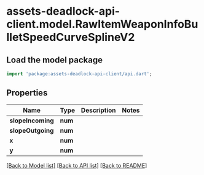 # assets-deadlock-api-client.model.RawItemWeaponInfoBulletSpeedCurveSplineV2

## Load the model package
```dart
import 'package:assets-deadlock-api-client/api.dart';
```

## Properties
Name | Type | Description | Notes
------------ | ------------- | ------------- | -------------
**slopeIncoming** | **num** |  | 
**slopeOutgoing** | **num** |  | 
**x** | **num** |  | 
**y** | **num** |  | 

[[Back to Model list]](../README.md#documentation-for-models) [[Back to API list]](../README.md#documentation-for-api-endpoints) [[Back to README]](../README.md)



